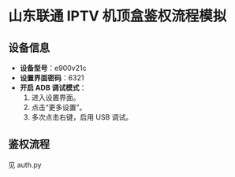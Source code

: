 # **山东联通 IPTV 机顶盒鉴权流程模拟**

## **设备信息**

- **设备型号**：e900v21c
- **设置界面密码**：6321
- **开启 ADB 调试模式**：
  1. 进入设置界面。
  2. 点击“更多设置”。
  3. 多次点击右键，启用 USB 调试。

## **鉴权流程**

见 auth.py 

